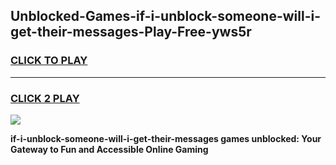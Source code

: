 
## Unblocked-Games-if-i-unblock-someone-will-i-get-their-messages-Play-Free-yws5r
<h3>
<a href="https://premium76.site?title=if-i-unblock-someone-will-i-get-their-messages&ref=19M">CLICK TO PLAY</a></h3>
<hr>

<h3>
<a href="https://premium76.site?title=if-i-unblock-someone-will-i-get-their-messages&ref=19M">CLICK 2 PLAY</a>
  
</h3>

<a href="https://premium76.site?title=if-i-unblock-someone-will-i-get-their-messages&ref=19M"><img src="https://clearcache.store/games.png"></a>


**if-i-unblock-someone-will-i-get-their-messages games unblocked: Your Gateway to Fun and Accessible Online Gaming**
